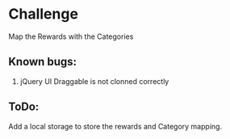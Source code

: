 # Challenge
Map the Rewards with the Categories
## Known bugs:
1. jQuery UI Draggable is not clonned correctly

## ToDo:
Add a local storage to store the rewards and Category mapping.
